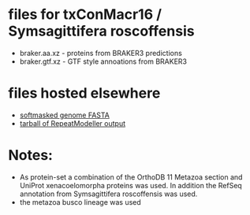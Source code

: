 # files for txConMacr16 / Symsagittifera roscoffensis
* braker.aa.xz - proteins from BRAKER3 predictions
* braker.gtf.xz - GTF style annoations from BRAKER3

# files hosted elsewhere
* [softmasked genome FASTA](https://asg_hubs.cog.sanger.ac.uk/txConMacr16/txConMacr16.fa.masked)
* [tarball of RepeatModeller output](https://asg_hubs.cog.sanger.ac.uk/txConMacr16/txConMacr16.tar.xz)

# Notes:
* As protein-set a combination of the OrthoDB 11 Metazoa section and UniProt xenacoelomorpha proteins was used.
In addition the RefSeq annotation from Symsagittifera roscoffensis was used.
* the metazoa busco lineage was used
